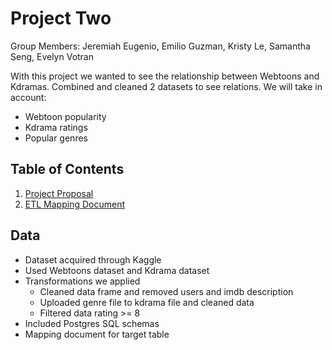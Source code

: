 # Project Two

Group Members:  Jeremiah Eugenio, Emilio Guzman, Kristy Le, Samantha Seng, Evelyn Votran


With this project we wanted to see the relationship between Webtoons and Kdramas.
Combined and cleaned 2 datasets to see relations.
We will take in account:
- Webtoon popularity
- Kdrama ratings
- Popular genres


## Table of Contents
1. [Project Proposal](https://docs.google.com/document/d/1yf3VgzikdFFoSmZgqNVN4Cfhl-Mha-cLKxZxPUHUvq4/edit)
2. [ETL Mapping Document](https://docs.google.com/spreadsheets/d/1dBTmUnmcMzCcIxrLGsUZXh9b_g1hfsFrgedWhSxD9T0/edit#gid=0)


## Data
- Dataset acquired through Kaggle 
- Used Webtoons dataset and Kdrama dataset
- Transformations we applied
  - Cleaned data frame and removed users and imdb description
  - Uploaded genre file to kdrama file and cleaned data
  - Filtered data rating >= 8 
- Included Postgres SQL schemas 
- Mapping document for target table
